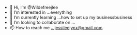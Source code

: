 - 👋 Hi, I’m @Wildefreejlee
- 👀 I’m interested in ...everything
- 🌱 I’m currently learning ...how to set up my businessbusiness
- 💞️ I’m looking to collaborate on ...
- 📫 How to reach me ...jessileejynx@gmail.com 

<!---
Wildefreejlee/Wildefreejlee is a ✨ special ✨ repository because its `README.md` (this file) appears on your GitHub profile.
You can click the Preview link to take a look at your changes.
--->
